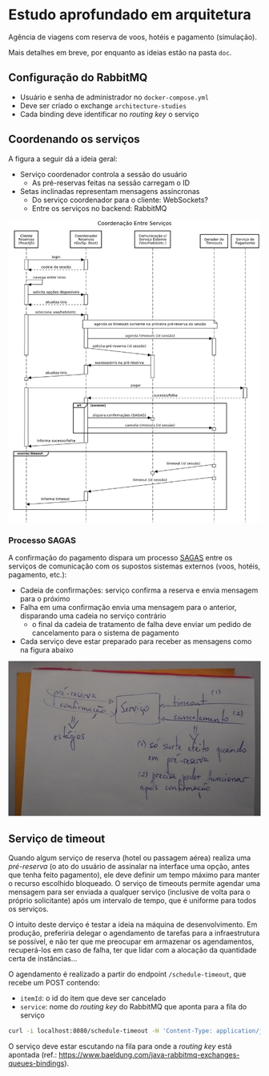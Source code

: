 # Estudo aprofundado em arquitetura

Agência de viagens com reserva de voos, hotéis e pagamento (simulação).

Mais detalhes em breve, por enquanto as ideias estão na pasta `doc`.

## Configuração do RabbitMQ

* Usuário e senha de administrador no `docker-compose.yml`
* Deve ser criado o exchange `architecture-studies`
* Cada binding deve identificar no _routing key_ o serviço

## Coordenando os serviços

A figura a seguir dá a ideia geral:

* Serviço coordenador controla a sessão do usuário
  * As pré-reservas feitas na sessão carregam o ID
* Setas inclinadas representam mensagens assíncronas
  * Do serviço coordenador para o cliente: WebSockets?
  * Entre os serviços no backend: RabbitMQ
 
![Coordenação entre serviços](https://raw.githubusercontent.com/EdyKnopfler/architecture-studies/main/doc/coordenacao-entre-servicos.png)

### Processo SAGAS

A confirmação do pagamento dispara um processo [SAGAS](https://dev.to/thiagosilva95/saga-pattern-para-microservices-2pb6) entre os serviços de comunicação com os supostos sistemas externos (voos, hotéis, pagamento, etc.):

* Cadeia de confirmações: serviço confirma a reserva e envia mensagem para o próximo
* Falha em uma confirmação envia uma mensagem para o anterior, disparando uma cadeia no serviço contrário
  * o final da cadeia de tratamento de falha deve enviar um pedido de cancelamento para o sistema de pagamento
* Cada serviço deve estar preparado para receber as mensagens como na figura abaixo

![Mensagens SAGAS](https://raw.githubusercontent.com/EdyKnopfler/architecture-studies/main/doc/planejamento-sagas.png)

## Serviço de timeout

Quando algum serviço de reserva (hotel ou passagem aérea) realiza uma _pré-reserva_ (o ato do usuário de assinalar na interface uma opção, antes que tenha feito pagamento), ele deve definir um tempo máximo para manter o recurso escolhido bloqueado. O serviço de timeouts permite agendar uma mensagem para ser enviada a qualquer serviço (inclusive de volta para o próprio solicitante) após um intervalo de tempo, que é uniforme para todos os serviços.

O intuito deste derviço é testar a ideia na máquina de desenvolvimento. Em produção, preferiria delegar o agendamento de tarefas para a infraestrutura se possível, e não ter que me preocupar em armazenar os agendamentos, recuperá-los em caso de falha, ter que lidar com a alocação da quantidade certa de instâncias...

O agendamento é realizado a partir do endpoint `/schedule-timeout`, que recebe um POST contendo:
* `itemId`: o id do item que deve ser cancelado
* `service`: nome do _routing key_ do RabbitMQ que aponta para a fila do serviço

```bash
curl -i localhost:8080/schedule-timeout -H 'Content-Type: application/json' -d '{"service": "hoteis", "itemId": 123456}'
```

O serviço deve estar escutando na fila para onde a _routing key_ está apontada (ref.: https://www.baeldung.com/java-rabbitmq-exchanges-queues-bindings).






